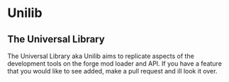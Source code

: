 # Unilib
## The Universal Library
The Universal Library aka Unilib aims to replicate aspects of the development tools on the forge mod loader and API. If you have a feature that you would like to see added, make a pull 
request and ill look it over.
